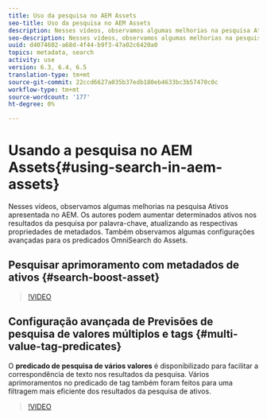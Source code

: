 ```yaml
---
title: Uso da pesquisa no AEM Assets
seo-title: Uso da pesquisa no AEM Assets
description: Nesses vídeos, observamos algumas melhorias na pesquisa Ativos apresentada no AEM. Os autores podem aumentar determinados ativos nos resultados da pesquisa por palavra-chave, atualizando as respectivas propriedades de metadados. Também observamos algumas configurações avançadas para os predicados OmniSearch do Assets.
seo-description: Nesses vídeos, observamos algumas melhorias na pesquisa Ativos apresentada no AEM. Os autores podem aumentar determinados ativos nos resultados da pesquisa por palavra-chave, atualizando as respectivas propriedades de metadados. Também observamos algumas configurações avançadas para os predicados OmniSearch do Assets.
uuid: d4074602-a68d-4f44-b9f3-47a02c6420a0
topics: metadata, search
activity: use
version: 6.3, 6.4, 6.5
translation-type: tm+mt
source-git-commit: 22ccd6627a035b37edb180eb4633bc3b57470c0c
workflow-type: tm+mt
source-wordcount: '177'
ht-degree: 0%

---
```



# Usando a pesquisa no AEM Assets{#using-search-in-aem-assets}

Nesses vídeos, observamos algumas melhorias na pesquisa Ativos apresentada no AEM. Os autores podem aumentar determinados ativos nos resultados da pesquisa por palavra-chave, atualizando as respectivas propriedades de metadados. Também observamos algumas configurações avançadas para os predicados OmniSearch do Assets.

## Pesquisar aprimoramento com metadados de ativos {#search-boost-asset}

>[!VIDEO](https://video.tv.adobe.com/v/16766/?quality=9&learn=on)

## Configuração avançada de Previsões de pesquisa de valores múltiplos e tags {#multi-value-tag-predicates}

O **predicado de pesquisa de vários valores** é disponibilizado para facilitar a correspondência de texto nos resultados da pesquisa. Vários aprimoramentos no predicado de tag também foram feitos para uma filtragem mais eficiente dos resultados da pesquisa de ativos.

>[!VIDEO](https://video.tv.adobe.com/v/16457/?quality=9&learn=on)
